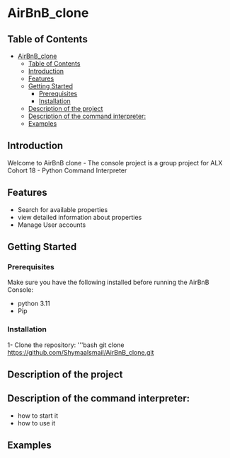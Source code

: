 # AirBnB_clone

## Table of Contents
- [AirBnB\_clone](#airbnb_clone)
  - [Table of Contents](#table-of-contents)
  - [Introduction](#introduction)
  - [Features](#features)
  - [Getting Started](#getting-started)
    - [Prerequisites](#prerequisites)
    - [Installation](#installation)
  - [Description of the project](#description-of-the-project)
  - [Description of the command interpreter:](#description-of-the-command-interpreter)
  - [Examples](#examples)

## Introduction
Welcome to AirBnB clone - The console project is a group project for ALX Cohort 18 - Python Command Interpreter

## Features
   - Search for available properties
   - view detailed information about properties
   - Manage User accounts

## Getting Started

### Prerequisites
Make sure you have the following installed before running the AirBnB Console:
   - python 3.11
   - Pip

### Installation
1- Clone the repository:
   '''bash
   git clone https://github.com/ShymaaIsmail/AirBnB_clone.git












## Description of the project

## Description of the command interpreter:
   - how to start it
   - how to use it
## Examples
